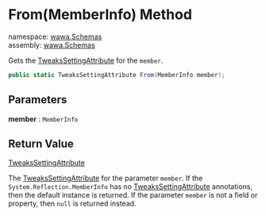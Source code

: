 # From\(MemberInfo\) Method

namespace: [wawa\.Schemas](../../wawa.Schemas.md)<br />
assembly: [wawa\.Schemas](../../../wawa.Schemas.md)

Gets the [TweaksSettingAttribute](../../../wawa.Schemas/wawa.Schemas/TweaksSettingAttribute.md) for the `member`\.

```csharp
public static TweaksSettingAttribute From(MemberInfo member);
```

## Parameters

__member__ : `MemberInfo`



## Return Value

[TweaksSettingAttribute](../../../wawa.Schemas/wawa.Schemas/TweaksSettingAttribute.md)

The [TweaksSettingAttribute](../../../wawa.Schemas/wawa.Schemas/TweaksSettingAttribute.md) for the parameter `member`\. If the `System.Reflection.MemberInfo`
has no [TweaksSettingAttribute](../../../wawa.Schemas/wawa.Schemas/TweaksSettingAttribute.md) annotations, then the default instance is returned\. If the parameter
`member` is not a field or property, then `null` is returned instead\.

